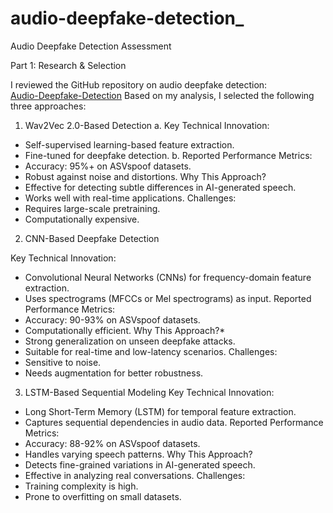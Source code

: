 # audio-deepfake-detection_

Audio Deepfake Detection Assessment

Part 1: Research & Selection

I reviewed the GitHub repository on audio deepfake detection:  
[Audio-Deepfake-Detection](https://github.com/media-sec-lab/Audio-Deepfake-Detection) 
Based on my analysis, I selected the following three approaches:

1. Wav2Vec 2.0-Based Detection
a. Key Technical Innovation:
  - Self-supervised learning-based feature extraction.
  - Fine-tuned for deepfake detection.
b. Reported Performance Metrics:
  - Accuracy: 95%+ on ASVspoof datasets.
  - Robust against noise and distortions.
Why This Approach?
  - Effective for detecting subtle differences in AI-generated speech.
  - Works well with real-time applications.
Challenges:
  - Requires large-scale pretraining.
  - Computationally expensive.

2. CNN-Based Deepfake Detection

Key Technical Innovation:
  - Convolutional Neural Networks (CNNs) for frequency-domain feature extraction.
  - Uses spectrograms (MFCCs or Mel spectrograms) as input.
Reported Performance Metrics:
  - Accuracy: 90-93% on ASVspoof datasets.
  - Computationally efficient.
Why This Approach?*
  - Strong generalization on unseen deepfake attacks.
  - Suitable for real-time and low-latency scenarios.
Challenges:
  - Sensitive to noise.
  - Needs augmentation for better robustness.

3. LSTM-Based Sequential Modeling
Key Technical Innovation:
  - Long Short-Term Memory (LSTM) for temporal feature extraction.
  - Captures sequential dependencies in audio data.
Reported Performance Metrics:
  - Accuracy: 88-92% on ASVspoof datasets.
  - Handles varying speech patterns.
Why This Approach?
  - Detects fine-grained variations in AI-generated speech.
  - Effective in analyzing real conversations.
Challenges:
  - Training complexity is high.
  - Prone to overfitting on small datasets.
